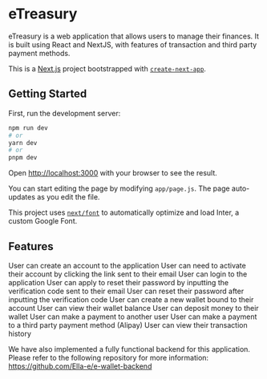 # eTreasury

eTreasury is a web application that allows users to manage their finances. It is built using React and NextJS, with features of transaction and third party payment methods.

This is a [Next.js](https://nextjs.org/) project bootstrapped with [`create-next-app`](https://github.com/vercel/next.js/tree/canary/packages/create-next-app).

## Getting Started

First, run the development server:

```bash
npm run dev
# or
yarn dev
# or
pnpm dev
```

Open [http://localhost:3000](http://localhost:3000) with your browser to see the result.

You can start editing the page by modifying `app/page.js`. The page auto-updates as you edit the file.

This project uses [`next/font`](https://nextjs.org/docs/basic-features/font-optimization) to automatically optimize and load Inter, a custom Google Font.

## Features

User can create an account to the application
User can need to activate their account by clicking the link sent to their email
User can login to the application
User can apply to reset their password by inputting the verification code sent to their email
User can reset their password after inputting the verification code
User can create a new wallet bound to their account
User can view their wallet balance
User can deposit money to their wallet
User can make a payment to another user
User can make a payment to a third party payment method (Alipay)
User can view their transaction history

We have also implemented a fully functional backend for this application. Please refer to the following repository for more information: https://github.com/Ella-e/e-wallet-backend